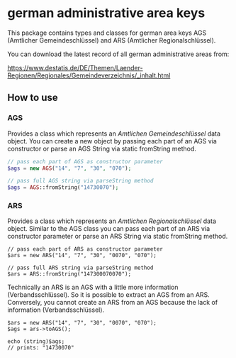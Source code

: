 # german administrative area keys

This package contains types and classes for german area keys
AGS (Amtlicher Gemeindeschlüssel) and ARS (Amtlicher Regionalschlüssel).

You can download the latest record of all german administrative areas from:

https://www.destatis.de/DE/Themen/Laender-Regionen/Regionales/Gemeindeverzeichnis/_inhalt.html


## How to use

### AGS

Provides a class which represents an _Amtlichen Gemeindeschlüssel_ data object. You can create a new object by passing
each part of an AGS via constructor or parse an AGS String via static fromString method.

````php
// pass each part of AGS as constructor parameter
$ags = new AGS("14", "7", "30", "070");

// pass full AGS string via parseString method
$ags = AGS::fromString("14730070");
````

### ARS

Provides a class which represents an _Amtlichen Regionalschlüssel_ data object. Similar to the AGS class you can pass
each part of an ARS via constructor parameter or parse an ARS String via static fromString method.

````pho
// pass each part of ARS as constructor parameter
$ars = new ARS("14", "7", "30", "0070", "070");

// pass full ARS string via parseString method
$ars = ARS::fromString("147300070070");
````

Technically an ARS is an AGS with a little more information (Verbandsschlüssel). So it is possible to extract an AGS
from an ARS. Conversely, you cannot create an ARS from an AGS because the lack of information (Verbandsschlüssel).

````pho
$ars = new ARS("14", "7", "30", "0070", "070");
$ags = ars->toAGS();
    
echo (string)$ags;
// prints: "14730070"
````